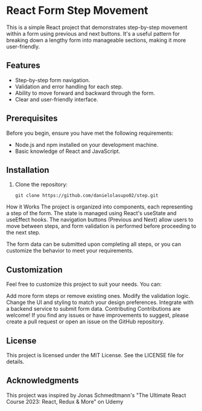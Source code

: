 # React Form Step Movement

This is a simple React project that demonstrates step-by-step movement within a form using previous and next buttons. It's a useful pattern for breaking down a lengthy form into manageable sections, making it more user-friendly.

## Features

- Step-by-step form navigation.
- Validation and error handling for each step.
- Ability to move forward and backward through the form.
- Clear and user-friendly interface.

## Prerequisites

Before you begin, ensure you have met the following requirements:

- Node.js and npm installed on your development machine.
- Basic knowledge of React and JavaScript.

## Installation

1. Clone the repository:

   ```shell
   git clone https://github.com/danielolasupo02/step.git
   ```

How it Works
The project is organized into components, each representing a step of the form. The state is managed using React's useState and useEffect hooks. The navigation buttons (Previous and Next) allow users to move between steps, and form validation is performed before proceeding to the next step.

The form data can be submitted upon completing all steps, or you can customize the behavior to meet your requirements.

## Customization

Feel free to customize this project to suit your needs. You can:

Add more form steps or remove existing ones.
Modify the validation logic.
Change the UI and styling to match your design preferences.
Integrate with a backend service to submit form data.
Contributing
Contributions are welcome! If you find any issues or have improvements to suggest, please create a pull request or open an issue on the GitHub repository.

## License

This project is licensed under the MIT License. See the LICENSE file for details.

## Acknowledgments

This project was inspired by Jonas Schmedtmann's "The Ultimate React Course 2023: React, Redux & More" on Udemy
